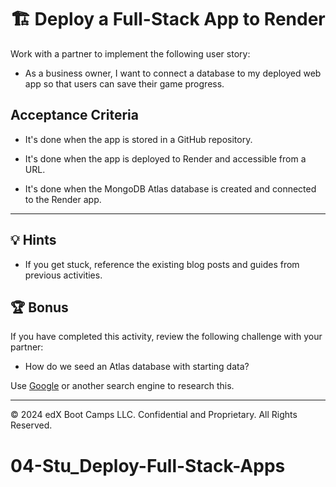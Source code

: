 # 🏗️ Deploy a Full-Stack App to Render

Work with a partner to implement the following user story:

* As a business owner, I want to connect a database to my deployed web app so that users can save their game progress.

## Acceptance Criteria

* It's done when the app is stored in a GitHub repository.

* It's done when the app is deployed to Render and accessible from a URL.

* It's done when the MongoDB Atlas database is created and connected to the Render app.

---

## 💡 Hints

* If you get stuck, reference the existing blog posts and guides from previous activities.

## 🏆 Bonus

If you have completed this activity, review the following challenge with your partner:

* How do we seed an Atlas database with starting data?

Use [Google](https://www.google.com) or another search engine to research this.

---

© 2024 edX Boot Camps LLC. Confidential and Proprietary. All Rights Reserved.
# 04-Stu_Deploy-Full-Stack-Apps
